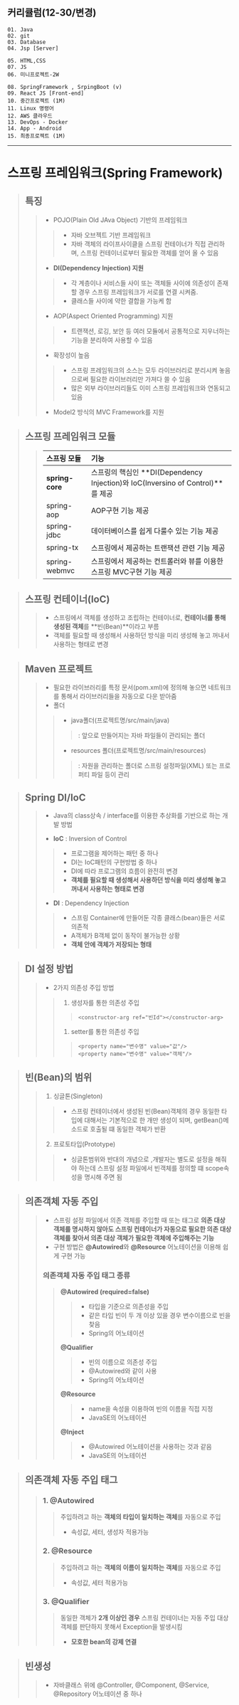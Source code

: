 ## 커리큘럼(12-30/변경)
```
01. Java
02. git
03. Database 
04. Jsp [Server]

05. HTML,CSS 
07. JS
06. 미니프로젝트-2W

08. SpringFramework , SrpingBoot (v)
09. React JS [Front-end]
10. 중간프로젝트 (1M)
11. Linux 명령어
12. AWS 클라우드
13. DevOps - Docker
14. App - Android
15. 최종프로젝트 (1M)
```
---

# 스프링 프레임워크(Spring Framework)
> ## 특징
>> + POJO(Plain Old JAva Object) 기반의 프레임워크
>>> + 자바 오브젝트 기반 프레임워크
>>> + 자바 객체의 라이프사이클을 스프링 컨테이너가 직접 관리하며, 스프링 컨테이너로부터 필요한 객체를 얻어 올 수 있음
>>
>> + **DI(Dependency Injection) 지원**
>>> + 각 계층이나 서비스들 사이 또는 객체들 사이에 의존성이 존재할 경우 스프링 프레임워크가 서로를 연결 시켜줌.
>>> + 클래스들 사이에 약한 결합을 가능케 함
>>
>> + AOP(Aspect Oriented Programming) 지원
>>> + 트랜잭션, 로깅, 보안 등 여러 모듈에서 공통적으로 지우너하는 기능을 분리하여 사용할 수 있음
>>
>> + 확장성이 높음
>>> + 스프링 프레임워크의 소스는 모두 라이브러리로 분리시켜 놓음으로써 필요한 라이브러리만 가져다 쓸 수 있음
>>> + 많은 외부 라이브러리들도 이미 스프링 프레임워크와 연동되고 있음
>>
>> + Model2 방식의 MVC Framework를 지원

> ## 스프링 프레임워크 모듈
>> | 스프링 모듈 | 기능 |
>> |:-----|:-----|
>> | **spring-core** | 스프링의 핵심인 **DI(Dependency Injection)와 IoC(Inversino of Control)**를 제공 |
>> | spring-aop | AOP구현 기능 제공 |
>> | spring-jdbc | 데이터베이스를 쉽게 다룰수 있는 기능 제공 |
>> | spring-tx | 스프링에서 제공하는 트랜잭션 관련 기능 제공 |
>> | spring-webmvc | 스프링에서 제공하는 컨트롤러와 뷰를 이용한 스프링 MVC구현 기능 제공 |

> ## 스프링 컨테이너(IoC)
>> + 스프링에서 객체를 생성하고 조립하는 컨테이너로, **컨테이너를 통해 생성된 객체**를 **빈(Bean)**이라고 부름
>> + 객체를 필요할 때 생성해서 사용하던 방식을 미리 생성해 놓고 꺼내서 사용하는 형태로 변경

> ## Maven 프로젝트
>> + 필요한 라이브러리를 특정 문서(pom.xml)에 정의해 놓으면 네트워크를 통해서 라이브러리들을 자동으로 다운 받아줌
>> + 폴더
>>> + java폴더(프로젝트명/src/main/java)
>>>> : 앞으로 만들어지는 자바 파일들이 관리되는 폴더
>>> + resources 폴더(프로젝트명/src/main/resources)
>>>> : 자원을 관리하는 폴더로 스프링 설정파일(XML) 또는 프로퍼티 파일 등이 관리


> ## Spring DI/IoC
>> + Java의 class상속 / interface를 이용한 추상화를 기반으로 하는 개발 방법
>>
>> + **IoC** : Inversion of Control
>>> + 프로그램을 제어하는 패턴 중 하나
>>> + DI는 IoC패턴의 구현방법 중 하나
>>> + DI에 따라 프로그램의 흐름이 완전히 변경
>>> + **객체를 필요할 때 생성해서 사용하던 방식을 미리 생성해 놓고 꺼내서 사용하는 형태로 변경**
>>
>> + **DI** : Dependency Injection
>>> + 스프링 Container에 만들어둔 각종 클래스(bean)들은 서로 의존적
>>> + A객체가 B객체 없이 동작이 불가능한 상황
>>> + **객체 안에 객체가 저장되는 형태**

> ## DI 설정 방법
>> + 2가지 의존성 주입 방법
>>> 1. 생성자를 통한 의존성 주입
>>>> ``<constructor-arg ref="빈Id"></constructor-arg>``
>>> 1. setter를 통한 의존성 주입
>>>> ```
>>>> <property name="변수명" value="값"/>
>>>> <property name="변수명" value="객체"/>
>>>> ```

> ## 빈(Bean)의 범위
>> 1. 싱글톤(Singleton)
>>> + 스프링 컨테이너에서 생성된 빈(Bean)객체의 경우 동일한 타입에 대해서는 기본적으로 한 개만 생성이 되며, getBean()메소드로 호출될 떄 동일한 객체가 반환
>> 2. 프로토타입(Prototype)
>>> + 싱글톤범위와 반대의 개념으로 ,개발자는 별도로 설정을 해줘야 하는데 스프링 설정 파일에서 빈객체를 정의할 떄 scope속성을 명시해 주면 됨

> ## 의존객체 자동 주입
>> + 스프링 설정 파일에서 의존 객체를 주입할 때 <consturctor-org> 또는 <property> 태그로 **의존 대상 객체를 명시하지 않아도 스프링 컨테이너가 자동으로 필요한 의존 대상 객체를 찾아서 의존 대상 객체가 필요한 객체에 주입해주는 기능**
>> + 구현 방법은 **@Autowired**와 **@Resource** 어노테이션을 이용해 쉽게 구현 가능
>>
>> ### 의존객체 자동 주입 태그 종류
>>> **@Autowired (required=false)**
>>>> + 타입을 기준으로 의존성을 주입
>>>> + 같은 타입 빈이 두 개 이상 있을 경우 변수이름으로 빈을 찾음
>>>> + Spring의 어노테이션
>>>
>>> **@Qualifier**
>>>> + 빈의 이름으로 의존성 주입
>>>> + @Autowired와 같이 사용
>>>> + Spring의 어노테이션
>>>
>>> **@Resource**
>>>> + name을 속성을 이용하여 빈의 이름을 직접 지정
>>>> + JavaSE의 어노테이션
>>>
>>> **@Inject**
>>>> + @Autowired 어노테이션을 사용하는 것과 같음
>>>> + JavaSE의 어노테이션

> ## 의존객체 자동 주입 태그
>> ### 1. @Autowired
>>> 주입하려고 하는 **객체의 타입이 일치하는 객체**를 자동으로 주입
>>> + 속성값, 세터, 생성자 적용가능
>>
>> ### 2. @Resource
>>> 주입하려고 하는 **객체의 이름이 일치하는 객체**를 자동으로 주입
>>> + 속성값, 세터 적용가능
>>
>> ### 3. @Qualifier
>>> 동일한 객체가 **2개 이상인 경우** 스프링 컨테이너는 자동 주입 대상 객체를 판단하지 못해서 Exception을 발생시킴
>>> + **모호한 bean의 강제 연결**

> ## 빈생성
>> + 자바클래스 위에 @Controller, @Component, @Service, @Repository 어노테이션 중 하나 
